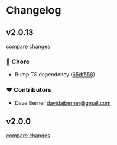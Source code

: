 # Changelog


## v2.0.13

[compare changes](https://github.com/kinde-oss/kinde-auth-nextjs/compare/v2.1.0...v2.0.13)

### 🏡 Chore

- Bump TS dependency ([65df558](https://github.com/kinde-oss/kinde-auth-nextjs/commit/65df558))

### ❤️ Contributors

- Dave Berner <davidajberner@gmail.com>

## v2.0.0

[compare changes](https://github.com/kinde-oss/kinde-auth-nextjs/compare/v2.0.0-alpha.2...v2.0.0)

